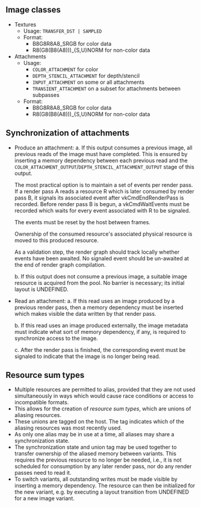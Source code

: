 ## Image classes

- Textures
  - Usage: `TRANSFER_DST | SAMPLED`
  - Format:
    - B8G8R8A8_SRGB for color data
    - R8(G8(B8(A8)))\_{S,U}NORM for non-color data
- Attachments
  - Usage: 
    - `COLOR_ATTACHMENT` for color
    - `DEPTH_STENCIL_ATTACHMENT` for depth/stencil
    - `INPUT_ATTACHMENT` on some or all attachments
    - `TRANSIENT_ATTACHMENT` on a subset for attachments between subpasses
  - Format:
    - B8G8R8A8_SRGB for color data
    - R8(G8(B8(A8)))\_{S,U}NORM for non-color data

## Synchronization of attachments

- Produce an attachment:
  a. If this output consumes a previous image, all previous reads of the image must have completed.
     This is ensured by inserting a memory dependency between each previous read and the
     `COLOR_ATTACHMENT_OUTPUT`/`DEPTH_STENCIL_ATTACHMENT_OUTPUT` stage of this output.

     The most practical option is to maintain a set of events per render pass. If a render pass A
     reads a resource R which is later consumed by render pass B, it signals its associated event
     after vkCmdEndRenderPass is recorded. Before render pass B is begun, a vkCmdWaitEvents must
     be recorded which waits for every event associated with R to be signaled.
     
     The events must be reset by the host between frames.
     
     Ownership of the consumed resource's associated physical resource is moved to this produced
     resource.
     
     As a validation step, the render graph should track locally whether events have been awaited.
     No signaled event should be un-awaited at the end of render graph compilation.

  b. If this output does not consume a previous image, a suitable image resource is acquired from
     the pool. No barrier is necessary; its initial layout is UNDEFINED.
     
- Read an attachment:
  a. If this read uses an image produced by a previous render pass, then a memory dependency must be
     inserted which makes visible the data written by that render pass.

  b. If this read uses an image produced externally, the image metadata must indicate what sort of
     memory dependency, if any, is required to synchronize access to the image.
     
  c. After the render pass is finished, the corresponding event must be signaled to indicate that
     the image is no longer being read.
     
## Resource sum types

- Multiple resources are permitted to alias, provided that they are not used simultaneously in ways
  which would cause race conditions or access to incompatible formats.
- This allows for the creation of *resource sum types*, which are unions of aliasing resources.
- These unions are tagged on the host. The tag indicates which of the aliasing resources was most
  recently used.
- As only one alias may be in use at a time, all aliases may share a synchronization state.
- The synchronization state and union tag may be used together to transfer ownership of the aliased
  memory between variants. This requires the previous resource to no longer be needed, i.e., it is
  not scheduled for consumption by any later render pass, nor do any render passes need to read it.
- To switch variants, all outstanding writes must be made visible by inserting a memory dependency.
  The resource can then be initialized for the new variant, e.g. by executing a layout transition
  from UNDEFINED for a new image variant.
